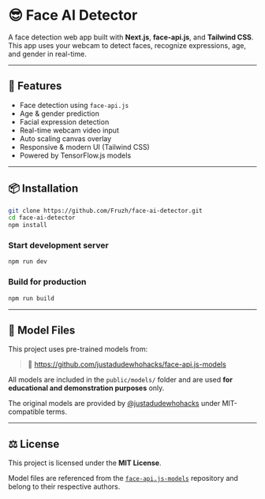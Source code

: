 # 😎 Face AI Detector

A face detection web app built with **Next.js**, **face-api.js**, and **Tailwind CSS**. This app uses your webcam to detect faces, recognize expressions, age, and gender in real-time.

<!-- Live Demo: [https://face-ai-detector.vercel.app](https://face-ai-detector.vercel.app) -->

---

## 🚀 Features

- Face detection using `face-api.js`
- Age & gender prediction
- Facial expression detection
- Real-time webcam video input
- Auto scaling canvas overlay
- Responsive & modern UI (Tailwind CSS)
- Powered by TensorFlow.js models

---

## 📦 Installation

```bash
git clone https://github.com/Fruzh/face-ai-detector.git
cd face-ai-detector
npm install
```

### Start development server
```bash
npm run dev
```

### Build for production
```bash
npm run build
```

---

## 📁 Model Files

This project uses pre-trained models from:

> 🔗 https://github.com/justadudewhohacks/face-api.js-models

All models are included in the `public/models/` folder and are used **for educational and demonstration purposes** only.

The original models are provided by [@justadudewhohacks](https://github.com/justadudewhohacks) under MIT-compatible terms.

---

## ⚖️ License

This project is licensed under the **MIT License**.

Model files are referenced from the [`face-api.js-models`](https://github.com/justadudewhohacks/face-api.js-models) repository and belong to their respective authors.